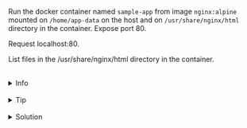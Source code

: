 
Run the docker container named `sample-app` from image `nginx:alpine` 
mounted on `/home/app-data` on the host and on `/usr/share/nginx/html` directory in the container.
Expose port 80.

Request localhost:80.

List files in the /usr/share/nginx/html directory in the container.

<br>
<details><summary>Info</summary>
<br>

```plain
Volume is populated by data from container - https://docs.docker.com/storage/volumes/#populate-a-volume-using-a-container.

Use docker volume --help - to see how to work with volumes.
```

</details>

<br>
<details><summary>Tip</summary>
<br>

```plain
Use --mount flag when running the container to be more explicit (it's a recommended way according to the documentation).

Or use -v flag for a more concise command.
```

</details>


<br>
<details><summary>Solution</summary>
<br>


<br>

Run the container with the mounted directory:

<br>

```plain
docker run -d -p 80:80 --mount type=bind,src=/root/app-data,target=/usr/share/nginx/html --name sample-app nginx:alpine
```{{exec}}
OR
```plain
docker run -d -p 80:80 -v /root/app-data:/usr/share/nginx/html --name sample-app nginx:alpine
```{{exec}}

<br>

Request localhost:80:

<br>

```plain
curl localhost:80
```{{exec}}

<br>

List files in the directory:

<br>

```plain
docker exec sample-app sh -c "ls /usr/share/nginx/html"
```{{exec}}
